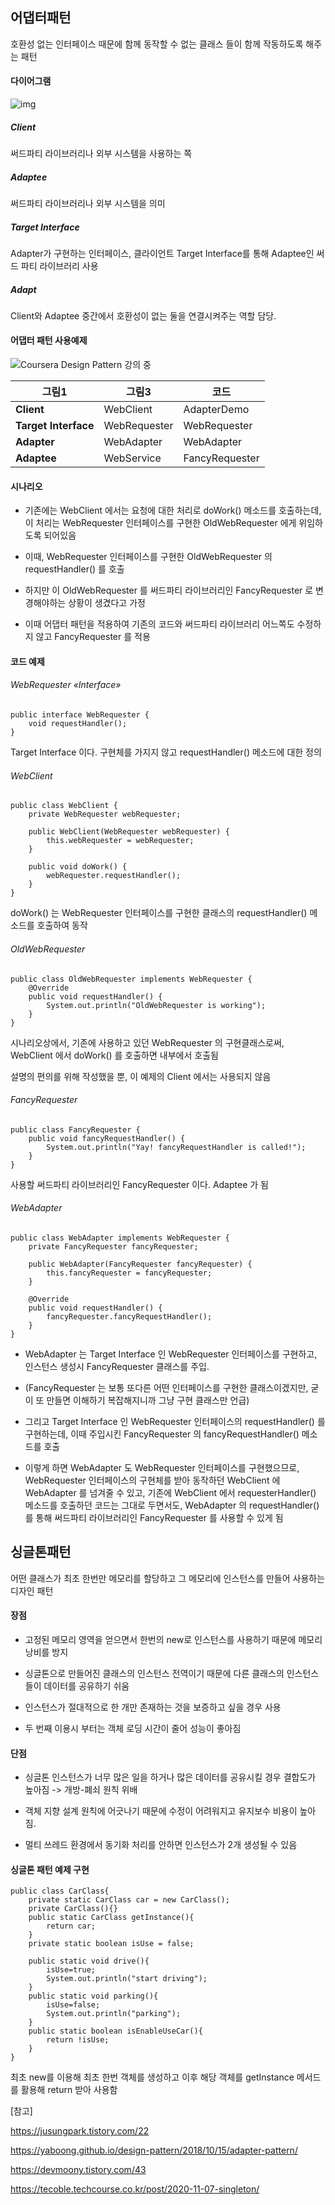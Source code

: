 ## 어댑터패턴

호환성 없는 인터페이스 때문에 함께 동작할 수 없는 클래스 들이 함께 작동하도록 해주는 패턴

#### 다이어그램

![img](https://s3.ap-northeast-2.amazonaws.com/yaboong-blog-static-resources/diagram/adapter-pattern-1.png)

##### Client 

써드파티 라이브러리나 외부 시스템을 사용하는 쪽

##### Adaptee

써드파티 라이브러리나 외부 시스템을 의미

##### Target Interface

Adapter가 구현하는 인터페이스, 클라이언트 Target Interface를 통해 Adaptee인 써드 파티 라이브러리 사용

##### Adapt

Client와  Adaptee 중간에서 호환성이 없는 둘을 연결시켜주는 역할 담당.



#### 어댑터 패턴 사용예제

![Coursera Design Pattern 강의 중](https://s3.ap-northeast-2.amazonaws.com/yaboong-blog-static-resources/diagram/adapter-pattern-3.png)

| **그림1**            | **그림3**    | **코드**       |
| -------------------- | ------------ | -------------- |
| **Client**           | WebClient    | AdapterDemo    |
| **Target Interface** | WebRequester | WebRequester   |
| **Adapter**          | WebAdapter   | WebAdapter     |
| **Adaptee**          | WebService   | FancyRequester |

#### 시나리오

- 기존에는 WebClient 에서는 요청에 대한 처리로 doWork() 메소드를 호출하는데, 이 처리는 WebRequester 인터페이스를 구현한 OldWebRequester 에게 위임하도록 되어있음

- 이때, WebRequester 인터페이스를 구현한 OldWebRequester 의 requestHandler() 를 호출

- 하지만 이 OldWebRequester 를 써드파티 라이브러리인 FancyRequester 로 변경해야하는 상황이 생겼다고 가정

- 이때 어댑터 패턴을 적용하여 기존의 코드와 써드파티 라이브러리 어느쪽도 수정하지 않고 FancyRequester 를 적용

#### 코드 예제

###### WebRequester «Interface»

```
public interface WebRequester {
    void requestHandler();
}
```

Target Interface 이다. 구현체를 가지지 않고 requestHandler() 메소드에 대한 정의



###### WebClient

```
public class WebClient {
    private WebRequester webRequester;

    public WebClient(WebRequester webRequester) {
        this.webRequester = webRequester;
    }

    public void doWork() {
        webRequester.requestHandler();
    }
}
```

doWork() 는 WebRequester 인터페이스를 구현한 클래스의 requestHandler() 메소드를 호출하여 동작



###### OldWebRequester

```
public class OldWebRequester implements WebRequester {
    @Override
    public void requestHandler() {
        System.out.println("OldWebRequester is working");
    }
}
```

시나리오상에서, 기존에 사용하고 있던 WebRequester 의 구현클래스로써, WebClient 에서 doWork() 를 호출하면 내부에서 호출됨

설명의 편의를 위해 작성했을 뿐, 이 예제의 Client 에서는 사용되지 않음



###### FancyRequester

```
public class FancyRequester {
    public void fancyRequestHandler() {
        System.out.println("Yay! fancyRequestHandler is called!");
    }
}
```

사용할 써드파티 라이브러리인 FancyRequester 이다. Adaptee 가 됨



###### WebAdapter

```
public class WebAdapter implements WebRequester {
    private FancyRequester fancyRequester;

    public WebAdapter(FancyRequester fancyRequester) {
        this.fancyRequester = fancyRequester;
    }

    @Override
    public void requestHandler() {
        fancyRequester.fancyRequestHandler();
    }
}
```

- WebAdapter 는 Target Interface 인 WebRequester 인터페이스를 구현하고, 인스턴스 생성시 FancyRequester 클래스를 주입. 

- (FancyRequester 는 보통 또다른 어떤 인터페이스를 구현한 클래스이겠지만, 굳이 또 만들면 이해하기 복잡해지니까 그냥 구현 클래스만 언급)

- 그리고 Target Interface 인 WebRequester 인터페이스의 requestHandler() 를 구현하는데, 이때 주입시킨 FancyRequester 의 fancyRequestHandler() 메소드를 호출

- 이렇게 하면 WebAdapter 도 WebRequester 인터페이스를 구현했으므로, WebRequester 인터페이스의 구현체를 받아 동작하던 WebClient 에 WebAdapter 를 넘겨줄 수 있고, 기존에 WebClient 에서 requesterHandler() 메소드를 호출하던 코드는 그대로 두면서도, WebAdapter 의 requestHandler() 를 통해 써드파티 라이브러리인 FancyRequester 를 사용할 수 있게 됨





## 싱글톤패턴

어떤 클래스가 최초 한번만 메모리를 할당하고 그 메모리에 인스턴스를 만들어 사용하는 디자인 패턴



#### 장점

- 고정된 메모리 영역을 얻으면서 한번의 new로 인스턴스를 사용하기 때문에 메모리 낭비를 방지

- 싱글톤으로 만들어진 클래스의 인스턴스 전역이기 때문에 다른 클래스의 인스턴스들이 데이터를 공유하기 쉬움

- 인스턴스가 절대적으로 한 개만 존재하는 것을 보증하고 싶을 경우 사용

- 두 번째 이용시 부터는 객체 로딩 시간이 줄어 성능이 좋아짐



#### 단점

- 싱글톤 인스턴스가 너무 많은 일을 하거나 많은 데이터를 공유시킬 경우 결합도가 높아짐 -> 개방-폐쇠 원칙 위배

- 객체 지향 설계 원칙에 어긋나기 때문에 수정이 어려워지고 유지보수 비용이 높아짐.

- 멀티 쓰레드 환경에서 동기화 처리를 안하면 인스턴스가 2개 생성될 수 있음



#### 싱글톤 패턴 예제 구현

```
public class CarClass{
	private static CarClass car = new CarClass();
	private CarClass(){}
	public static CarClass getInstance(){
		return car;
	}
	private static boolean isUse = false;
	
	public static void drive(){
		isUse=true;
		System.out.println("start driving");
	}
	public static void parking(){
		isUse=false;
		System.out.println("parking");
	}
	public static boolean isEnableUseCar(){
		return !isUse;
	}
}
```

최초 new를 이용해 최초 한번 객체를 생성하고 이후 해당 객체를 getInstance 메서드를 활용해 return 받아 사용함







[참고]

https://jusungpark.tistory.com/22

https://yaboong.github.io/design-pattern/2018/10/15/adapter-pattern/

https://devmoony.tistory.com/43

https://tecoble.techcourse.co.kr/post/2020-11-07-singleton/